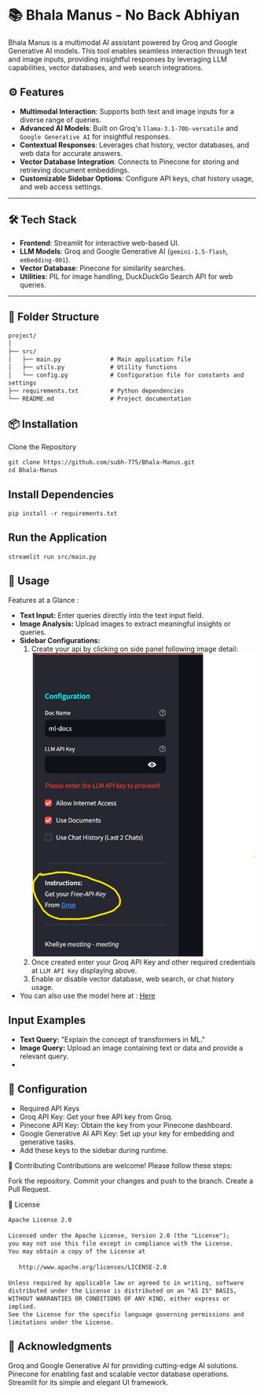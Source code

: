 # 📚 Bhala Manus - No Back Abhiyan  

Bhala Manus is a multimodal AI assistant powered by Groq and Google Generative AI models. This tool enables seamless interaction through text and image inputs, providing insightful responses by leveraging LLM capabilities, vector databases, and web search integrations.  

## ⚙ Features  
- **Multimodal Interaction**: Supports both text and image inputs for a diverse range of queries.  
- **Advanced AI Models**: Built on Groq's `llama-3.1-70b-versatile` and `Google Generative AI` for insightful responses.  
- **Contextual Responses**: Leverages chat history, vector databases, and web data for accurate answers.  
- **Vector Database Integration**: Connects to Pinecone for storing and retrieving document embeddings.  
- **Customizable Sidebar Options**: Configure API keys, chat history usage, and web access settings.  

---

## 🛠️ Tech Stack  
- **Frontend**: Streamlit for interactive web-based UI.  
- **LLM Models**: Groq and Google Generative AI (`gemini-1.5-flash`, `embedding-001`).  
- **Vector Database**: Pinecone for similarity searches.  
- **Utilities**: PIL for image handling, DuckDuckGo Search API for web queries.  

---

## 📂 Folder Structure  
```plaintext
project/
│
├── src/
│   ├── main.py              # Main application file
│   ├── utils.py             # Utility functions
│   └── config.py            # Configuration file for constants and settings
├── requirements.txt         # Python dependencies
└── README.md                # Project documentation
```
## 📦 Installation
Clone the Repository
```
git clone https://github.com/subh-775/Bhala-Manus.git
cd Bhala-Manus
```
## Install Dependencies
```
pip install -r requirements.txt
```
## Run the Application
```
streamlit run src/main.py
```
## 📝 Usage
Features at a Glance :
- **Text Input:** Enter queries directly into the text input field.
- **Image Analysis:** Upload images to extract meaningful insights or queries.
- **Sidebar Configurations:**
  1. Create your api by clicking on side panel following image detail:
     ![Api key](test_images/grok.png)
  2. Once created enter your Groq API Key and other required credentials at `LLM API Key` displaying above.
  3. Enable or disable vector database, web search, or chat history usage.
- You can also use the model here at : <a href="http://Good-boy.streamlit.app">Here</a>

## Input Examples
- **Text Query:** "Explain the concept of transformers in ML."
- **Image Query:** Upload an image containing text or data and provide a relevant query.
- 
## 🔑 Configuration
- Required API Keys
- Groq API Key: Get your free API key from Groq.
- Pinecone API Key: Obtain the key from your Pinecone dashboard.
- Google Generative AI API Key: Set up your key for embedding and generative tasks.
- Add these keys to the sidebar during runtime.

🤝 Contributing
Contributions are welcome! Please follow these steps:

Fork the repository.
Commit your changes and push to the branch.
Create a Pull Request.

📝 License
```text
Apache License 2.0

Licensed under the Apache License, Version 2.0 (the "License");
you may not use this file except in compliance with the License.
You may obtain a copy of the License at

   http://www.apache.org/licenses/LICENSE-2.0

Unless required by applicable law or agreed to in writing, software
distributed under the License is distributed on an "AS IS" BASIS,
WITHOUT WARRANTIES OR CONDITIONS OF ANY KIND, either express or implied.
See the License for the specific language governing permissions and
limitations under the License.
```

## 🌟 Acknowledgments
Groq and Google Generative AI for providing cutting-edge AI solutions.
Pinecone for enabling fast and scalable vector database operations.
Streamlit for its simple and elegant UI framework.
